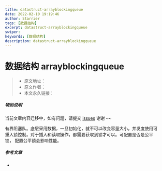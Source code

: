 ```yaml
---
title: datastruct-arrayblockingqueue
date: 2022-02-10 19:19:46
author: Starrier
tags: [数据结构]
excerpt: datastruct-arrayblockingqueue
swiper:
keywords: [数据结构]
description: datastruct-arrayblockingqueue
---
```


# 数据结构 arrayblockingqueue

> * 原文地址：[]()
> * 原文作者：[]()
> * 本文永久链接：[]()

##### **特别说明**

当前文章内容迁移中，如有问题，请提交 [issues](https://github.com/Starrier/starrier.github.io/issues) 谢谢 ~~

有界阻塞队。底层采用数据，一旦初始化，就不可以改变容量大小。并发度使用可重入锁控制。对于插入和读取操作，都需要获取到锁才可以。可配置是否是公平锁，
配置公平锁会影响性能。

##### 参考文章

- []()
